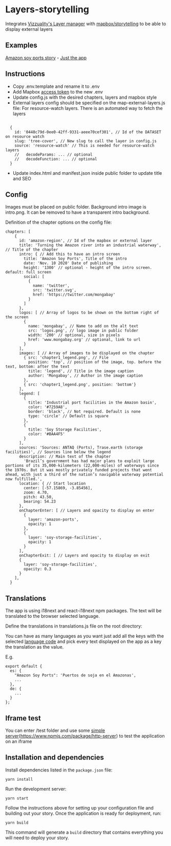 # Layers-storytelling

Integrates [Vizzuality's Layer manager](https://github.com/Vizzuality/layer-manager) with [mapbox/storytelling](https://github.com/mapbox/storytelling) to be able to display external layers

## Examples

[Amazon soy ports story](https://news.mongabay.com/2020/11/multiplying-amazon-river-ports-open-new-brazil-to-china-commodities-routes) - [Just the app](http://amazon-ports-storytelling.vercel.app)


## Instructions

- Copy .env.template and rename it to .env
- Add Mapbox [access token](https://docs.mapbox.com/help/glossary/access-token) to the new .env
- Update config.js with the desired chapters, layers and mapbox style
- External layers config should be specified on the map-external-layers.js file:
  For resource-watch layers. There is an automated way to fetch the layers

```

  {
    id: '0448c79d-0ee0-42ff-9331-aeee70cef301', // Id of the DATASET on resource watch
    slug: 'tree-cover', // New slug to call the layer in config.js
    source: 'resource-watch' // This is needed for resource-watch layers
    //   decodeParams: ... // optional
    //   decodeFunction: ... // optional
  }
```

- Update index.html and manifest.json inside public folder to update title and SEO

## Config
  Images must be placed on public folder. Background intro image is intro.png. It can be removed to have a transparent intro background.

  Definition of the chapter options on the config file:

  ```
  chapters: [
      {
        id: 'amazon-region', // Id of the mapbox or external layer
        title: 'Turning the Amazon river into an industrial waterway', // Title of the chapter
        intro: { // Add this to have an intro screen
          title: 'Amazon Soy Ports', Title of the intro
          date: 'Nov. 10 2020' Date of publishing
          height: '1300' // optional - height of the intro screen. default: full screen
          social: [
            {
              name: 'twitter',
              src: 'twitter.svg',
              href: 'https://twitter.com/mongabay'
            }
          ]
        },
        logos: [ // Array of logos to be shown on the bottom right of the screen
          {
            name: 'mongabay', // Name to add on the alt text
            src: 'logos.png', // logo image in public folder
            width: '200' // optional, size in pixels
            href: 'www.mongabay.org' // optional, link to url
          }
        ],
        images: [ // Array of images to be displayed on the chapter
          { src: 'chapter1_legend.png', // File
            position: 'top', // position of the image, top. before the text, bottom: after the text
            title: 'legend', // Title in the image caption
            author: 'Mongabay', // Author in the image caption
          },
          { src: 'chapter1_legend.png', position: 'bottom'}
        ],
        legend: [
          {
            title: 'Industrial port facilities in the Amazon basin',
            color: '#7259A8',
            border: 'black', // Not required. Default is none
            type: 'circle' // Default is square
          },
          {
            title: 'Soy Storage Facilities',
            color: '#BAA4F5'
          }
        ],
        sources: 'Sources: ANTAQ (Ports), Trase.earth (storage facilities)', // Sources line below the legend
        description: // Main text of the chapter
          'Brazil’s government has had major plans to exploit large portions of its 35,000-kilometers (22,000-miles) of waterways since the 1970s. But it was mostly privately funded projects that went ahead, with just a third of the nation’s navigable waterway potential now fulfilled.',
        location: { // Start location
          center: [-57.15869, -3.85456],
          zoom: 4.70,
          pitch: 43.50,
          bearing: 54.23
        },
        onChapterEnter: [ // Layers and opacity to display on enter
          {
            layer: 'amazon-ports',
            opacity: 1
          },
          {
            layer: 'soy-storage-facilities',
            opacity: 1
          }
        ],
        onChapterExit: [ // Layers and opacity to display on exit
        {
          layer: 'soy-storage-facilities',
          opacity: 0.3
        }
      ],
    }
```

## Translations

The app is using i18next and react-i18next npm packages.
The text will be translated to the browser selected language.

Define the translations in translations.js file on the root directory:

You can have as many languages as you want just add all the keys with the selected [language code](https://www.w3schools.com/tags/ref_language_codes.asp) and pick every text displayed on the app as a key the translation as the value.

E.g.

```
export default {
  es: {
    "Amazon Soy Ports": 'Puertos de soja en el Amazonas',
    ...
  },
  de: {
    ...
  }
};
```

## Iframe test

You can enter /test folder and use some [simple server](https://www.npmjs.com/package/http-server)(https://www.npmjs.com/package/http-server) to test the application on an iframe

## Installation and dependencies

Install dependencies listed in the `package.json` file:

```
yarn install
```

Run the development server:

```
yarn start
```

Follow the instructions above for setting up your configuration file and building out your story. Once the application is ready for deployment, run:

```
yarn build
```

This command will generate a `build` directory that contains everything you will need to deploy your story.
